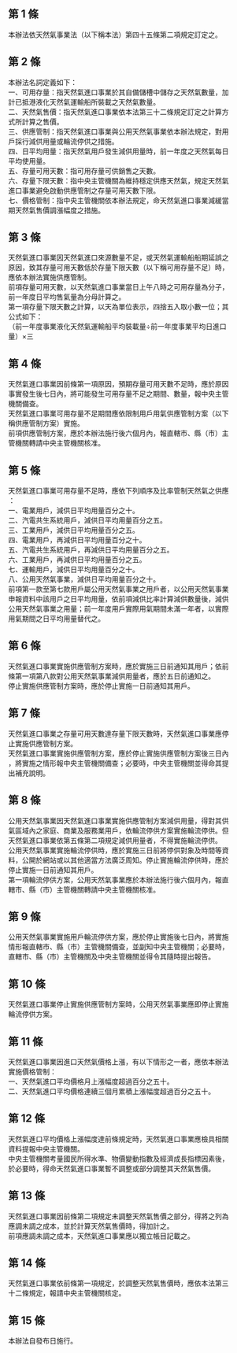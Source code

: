 第 1 條
-------
本辦法依天然氣事業法（以下稱本法）第四十五條第二項規定訂定之。

第 2 條
-------
本辦法名詞定義如下：  
一、可用存量：指天然氣進口事業於其自備儲槽中儲存之天然氣數量，加  
    計已抵港液化天然氣運輸船所裝載之天然氣數量。  
二、天然氣售價：指天然氣進口事業依本法第三十二條規定訂定之計算方  
    式所計算之售價。  
三、供應管制：指天然氣進口事業與公用天然氣事業依本辦法規定，對用  
    戶採行減供用量或輪流停供之措施。  
四、日平均用量：指天然氣用戶發生減供用量時，前一年度之天然氣每日  
    平均使用量。  
五、存量可用天數：指可用存量可供銷售之天數。  
六、存量下限天數：指中央主管機關為維持穩定供應天然氣，規定天然氣  
    進口事業避免啟動供應管制之存量可用天數下限。  
七、價格管制：指中央主管機關依本辦法規定，命天然氣進口事業減緩當  
    期天然氣售價調漲幅度之措施。

第 3 條
-------
天然氣進口事業因天然氣進口來源數量不足，或天然氣運輸船船期延誤之  
原因，致其存量可用天數低於存量下限天數（以下稱可用存量不足）時，  
應依本辦法實施供應管制。  
前項存量可用天數，以天然氣進口事業當日上午八時之可用存量為分子，  
前一年度日平均售氣量為分母計算之。  
第一項存量下限天數之計算，以天為單位表示，四捨五入取小數一位；其  
公式如下：  
（前一年度事業液化天然氣運輸船平均裝載量÷前一年度事業平均日進口  
量）×三

第 4 條
-------
天然氣進口事業因前條第一項原因，預期存量可用天數不足時，應於原因  
事實發生後七日內，將可能發生可用存量不足之期間、數量，報中央主管  
機關備查。  
天然氣進口事業可用存量不足期間應依限制用戶用氣供應管制方案（以下  
稱供應管制方案）實施。  
前項供應管制方案，應於本辦法施行後六個月內，報直轄市、縣（市）主  
管機關轉請中央主管機關核准。

第 5 條
-------
天然氣進口事業可用存量不足時，應依下列順序及比率管制天然氣之供應  
：  
一、電業用戶，減供日平均用量百分之十。  
二、汽電共生系統用戶，減供日平均用量百分之五。  
三、工業用戶，減供日平均用量百分之五。  
四、電業用戶，再減供日平均用量百分之十。  
五、汽電共生系統用戶，再減供日平均用量百分之五。  
六、工業用戶，再減供日平均用量百分之五。  
七、運輸用戶，減供日平均用量百分之十。  
八、公用天然氣事業，減供日平均用量百分之十。  
前項第一款至第七款用戶屬公用天然氣事業之用戶者，以公用天然氣事業  
申報資料中該用戶之日平均用量，依前項減供比率計算減供數量後，減供  
公用天然氣事業之用量；前一年度用戶實際用氣期間未滿一年者，以實際  
用氣期間之日平均用量替代之。

第 6 條
-------
天然氣進口事業實施供應管制方案時，應於實施三日前通知其用戶；依前  
條第一項第八款對公用天然氣事業減供用量者，應於五日前通知之。  
停止實施供應管制方案時，應於停止實施一日前通知其用戶。

第 7 條
-------
天然氣進口事業之存量可用天數達存量下限天數時，天然氣進口事業應停  
止實施供應管制方案。  
天然氣進口事業實施供應管制方案，應於停止實施供應管制方案後三日內  
，將實施之情形報中央主管機關備查；必要時，中央主管機關並得命其提  
出補充說明。

第 8 條
-------
公用天然氣事業因天然氣進口事業實施供應管制方案減供用量，得對其供  
氣區域內之家庭、商業及服務業用戶，依輪流停供方案實施輪流停供。但  
天然氣進口事業依第五條第二項規定減供用量者，不得實施輪流停供。  
公用天然氣事業實施輪流停供時，應於實施三日前將停供對象及時間等資  
料，公開於網站或以其他適當方法廣泛周知。停止實施輪流停供時，應於  
停止實施一日前通知其用戶。  
第一項輪流停供方案，公用天然氣事業應於本辦法施行後六個月內，報直  
轄市、縣（市）主管機關轉請中央主管機關核准。

第 9 條
-------
公用天然氣事業實施用戶輪流停供方案，應於停止實施後七日內，將實施  
情形報直轄市、縣（市）主管機關備查，並副知中央主管機關；必要時，  
直轄市、縣（市）主管機關及中央主管機關並得令其隨時提出報告。

第 10 條
--------
天然氣進口事業停止實施供應管制方案時，公用天然氣事業應即停止實施  
輪流停供方案。

第 11 條
--------
天然氣進口事業因進口天然氣價格上漲，有以下情形之一者，應依本辦法  
實施價格管制：  
一、天然氣進口平均價格月上漲幅度超過百分之五十。  
二、天然氣進口平均價格連續三個月累積上漲幅度超過百分之五十。

第 12 條
--------
天然氣進口平均價格上漲幅度達前條規定時，天然氣進口事業應檢具相關  
資料提報中央主管機關。  
中央主管機關考量國民所得水準、物價變動指數及經濟成長指標因素後，  
於必要時，得命天然氣進口事業暫不調整或部分調整其天然氣售價。

第 13 條
--------
天然氣進口事業因前條第二項規定未調整天然氣售價之部分，得將之列為  
應調未調之成本，並於計算天然氣售價時，得加計之。  
前項應調未調之成本，天然氣進口事業應以獨立帳目記載之。

第 14 條
--------
天然氣進口事業依前條第一項規定，於調整天然氣售價時，應依本法第三  
十二條規定，報請中央主管機關核定。

第 15 條
--------
本辦法自發布日施行。

